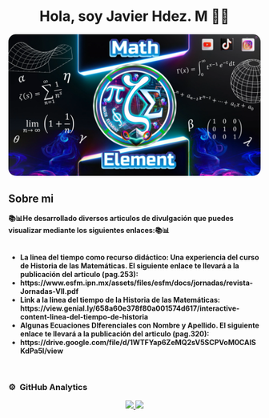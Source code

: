 <div align="center">
<h1 align="center">Hola, soy <a>Javier Hdez. M</a> 👋🧐</h1>
</div>
<img src="https://github.com/JaviMH24/JaviMH24/raw/main/nueva.png" alt="Math Element" width="1000" style="border-radius: 15px; overflow: hidden;">



## Sobre mi
<b>
📚📊He desarrollado diversos articulos de divulgación que puedes visualizar mediante los siguientes enlaces:📚📊<br><br>
<ul>
  <li>La linea del tiempo como recurso didáctico: Una experiencia del curso de Historia de las Matemáticas. El siguiente enlace te llevará a la publicación del articulo (pag.253):</li>
  <li>https://www.esfm.ipn.mx/assets/files/esfm/docs/jornadas/revista-Jornadas-VII.pdf</li>
  <li>Link a la linea del tiempo de la Historia de las Matemáticas: https://view.genial.ly/658a60e378f80a001574d617/interactive-content-linea-del-tiempo-de-historia</li>
  <li>Algunas Ecuaciones DIferenciales con Nombre y Apellido. El siguiente enlace te llevará a la publicación del articulo (pag.320):</li>
   <li>https://drive.google.com/file/d/1WTFYap6ZeMQ2sV5SCPVoM0CAlSKdPa5l/view</li>
</ul>
</b>


<br>

### ⚙️ &nbsp;GitHub Analytics

<p align="center">
<a href="https://github.com/JaviMH24">
  <img height="180em" src="https://github-readme-stats-eight-theta.vercel.app/api?username=JaviMH24&show_icons=true&theme=radical&include_all_commits=true&count_private=true"/>
  <img height="180em" src="https://github-readme-stats-eight-theta.vercel.app/api/top-langs/?username=JaviMH24&layout=compact&langs_count=8&theme=radical"/>
</a>
</p>
